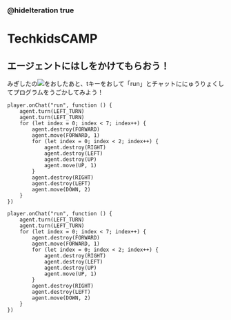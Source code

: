 ### @hideIteration true
# TechkidsCAMP

## エージェントにはしをかけてもらおう！

みぎしたの![](https://raw.githubusercontent.com/camp-minecraft/TechkidsCampTutorial/master/images/playbutton.png)をおしたあと、tキーをおして「run」とチャットににゅうりょくしてプログラムをうごかしてみよう！

```ghost
player.onChat("run", function () {
    agent.turn(LEFT_TURN)
    agent.turn(LEFT_TURN)
    for (let index = 0; index < 7; index++) {
        agent.destroy(FORWARD)
        agent.move(FORWARD, 1)
        for (let index = 0; index < 2; index++) {
            agent.destroy(RIGHT)
            agent.destroy(LEFT)
            agent.destroy(UP)
            agent.move(UP, 1)
        }
        agent.destroy(RIGHT)
        agent.destroy(LEFT)
        agent.move(DOWN, 2)
    }
})
```

```template
player.onChat("run", function () {
    agent.turn(LEFT_TURN)
    agent.turn(LEFT_TURN)
    for (let index = 0; index < 7; index++) {
        agent.destroy(FORWARD)
        agent.move(FORWARD, 1)
        for (let index = 0; index < 2; index++) {
            agent.destroy(RIGHT)
            agent.destroy(LEFT)
            agent.destroy(UP)
            agent.move(UP, 1)
        }
        agent.destroy(RIGHT)
        agent.destroy(LEFT)
        agent.move(DOWN, 2)
    }
})

```